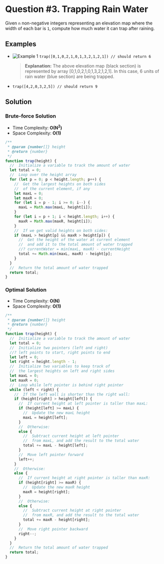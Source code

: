 # Question #3. Trapping Rain Water

Given `n` non-negative integers representing an elevation map where the width of each bar is `1`, compute how much water it can trap after raining.

## Examples

- ![Example 1](https://assets.leetcode.com/uploads/2018/10/22/rainwatertrap.png)
  `trap([0,1,0,2,1,0,1,3,2,1,2,1]) // should return 6`
  > **Explanation:** The above elevation map (black section) is represented by array [0,1,0,2,1,0,1,3,2,1,2,1]. In this case, 6 units of rain water (blue section) are being trapped.
- `trap([4,2,0,3,2,5]) // should return 9`

## Solution

### Brute-force Solution

- Time Complexity: **O(N<sup>2</sup>)**
- Space Complexity: **O(1)**

```js
/**
 * @param {number[]} height
 * @return {number}
 */
function trap(height) {
  //  Initialize a variable to track the amount of water
  let total = 0;
  //  Loop over the height array
  for (let p = 0; p < height.length; p++) {
    //  Get the largest heights on both sides
    //  of the current element, if any
    let maxL = 0;
    let maxR = 0;
    for (let i = p - 1; i >= 0; i--) {
      maxL = Math.max(maxL, height[i]);
    }
    for (let i = p + 1; i < height.length; i++) {
      maxR = Math.max(maxR, height[i]);
    }
    //  If we get valid heights on both sides:
    if (maxL > height[p] && maxR > height[p]) {
      //  Get the height of the water at current element
      //  and add it to the total amount of water trapped
      //? currentWater = min(maxL, maxR) - currentHeight
      total += Math.min(maxL, maxR) - height[p];
    }
  }
  //  Return the total amount of water trapped
  return total;
}
```

### Optimal Solution

- Time Complexity: **O(N)**
- Space Complexity: **O(1)**

```js
/**
 * @param {number[]} height
 * @return {number}
 */
function trap(height) {
  //  Initialize a variable to track the amount of water
  let total = 0;
  //  Initialize two pointers (left and right)
  //? left points to start, right points to end
  let left = 0;
  let right = height.length - 1;
  //  Initialize two variables to keep track of
  //  the largest heights on left and right sides
  let maxL = 0;
  let maxR = 0;
  //  Loop while left pointer is behind right pointer
  while (left < right) {
    //  If the left wall is shorter than the right wall:
    if (height[right] > height[left]) {
      //  If current height at left pointer is taller than maxL:
      if (height[left] >= maxL) {
        //  Update the new maxL height
        maxL = height[left];
      }
      //  Otherwise:
      else {
        //  Subtract current height at left pointer
        //  from maxL, and add the result to the total water
        total += maxL - height[left];
      }
      //  Move left pointer forward
      left++;
    }
    //  Otherwise:
    else {
      //  If current height at right pointer is taller than maxR:
      if (height[right] >= maxR) {
        //  Update the new maxR height
        maxR = height[right];
      }
      //  Otherwise:
      else {
        //  Subtract current height at right pointer
        //  from maxR, and add the result to the total water
        total += maxR - height[right];
      }
      //  Move right pointer backward
      right--;
    }
  }
  //  Return the total amount of water trapped
  return total;
}
```
